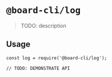 # `@board-cli/log`

> TODO: description

## Usage

```
const log = require('@board-cli/log');

// TODO: DEMONSTRATE API
```
